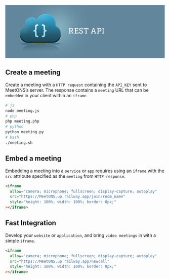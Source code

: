 [![restAPI](restAPI.png)](https://MeetONS.up.railway.app/api/v1/docs)

## Create a meeting

Create a meeting with a `HTTP request` containing the `API_KEY` sent to MeetONS’s server. The response contains a `meeting` URL that can be `embedded` in your client within an `iframe`.

```bash
# js
node meeting.js
# php
php meeting.php
# python
python meeting.py
# bash
./meeting.sh
```

## Embed a meeting

Embedding a meeting into a `service` or `app` requires using an `iframe` with the `src` attribute specified as the `meeting` from `HTTP response`.

```html
<iframe
  allow="camera; microphone; fullscreen; display-capture; autoplay"
  src="https://MeetONS.up.railway.app/join/room_name"
  style="height: 100%; width: 100%; border: 0px;"
></iframe>
```

## Fast Integration

Develop your `website` or `application`, and bring `video meetings` in with a simple `iframe`.

```html
<iframe
  allow="camera; microphone; fullscreen; display-capture; autoplay"
  src="https://MeetONS.up.railway.app/newcall"
  style="height: 100%; width: 100%; border: 0px;"
></iframe>
```

